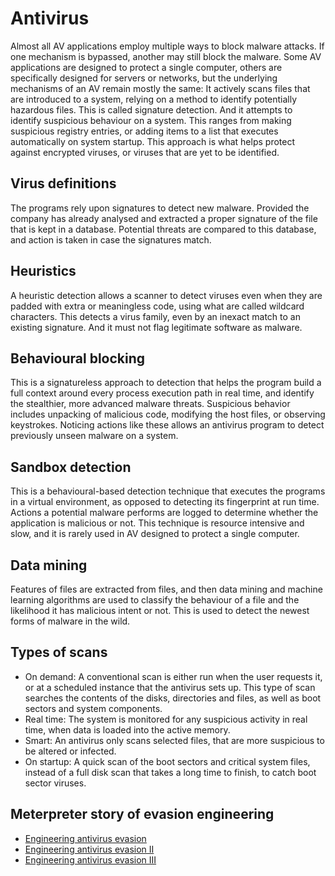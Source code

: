 # Antivirus

Almost all AV applications employ multiple ways to block malware attacks. If one mechanism is bypassed, another may still block the malware. Some AV applications are designed to protect a single computer, others are specifically designed for servers or networks, but the underlying mechanisms of an AV remain mostly the same: It actively scans files that are introduced to a system, relying on a method to identify potentially hazardous files. This is called signature detection. And it attempts to identify suspicious behaviour on a system. This ranges from making suspicious registry entries, or adding items to a list that executes automatically on system startup. This approach is what helps protect against encrypted viruses, or viruses that are yet to be identified.

## Virus definitions

The programs rely upon signatures to detect new malware. Provided the company has already analysed and extracted a proper signature of the file that is kept in a database. Potential threats are compared to this database, and action is taken in case the signatures match.

## Heuristics

A heuristic detection allows a scanner to detect viruses even when they are padded with extra or meaningless code, using what are called wildcard characters. This detects a virus family, even by an inexact match to an existing signature. And it must not flag legitimate software as malware.

## Behavioural blocking

This is a signatureless approach to detection that helps the program build a full context around every process execution path in real time, and identify the stealthier, more advanced malware threats. Suspicious behavior includes unpacking of malicious code, modifying the host files, or observing keystrokes. Noticing actions like these allows an antivirus program to detect previously unseen malware on a system.

## Sandbox detection

This is a behavioural-based detection technique that executes the programs in a virtual environment, as opposed to detecting its fingerprint at run time. Actions a potential malware performs are logged to determine whether the application is malicious or not. This technique is resource intensive and slow, and it is rarely used in AV designed to protect a single computer. 

## Data mining

Features of files are extracted from files, and then data mining and machine learning algorithms are used to classify the behaviour of a file and the likelihood it has malicious intent or not. This is used to detect the newest forms of malware in the wild.

## Types of scans

* On demand: A conventional scan is either run when the user requests it, or at a scheduled instance that the antivirus sets up. This type of scan searches the contents of the disks, directories and files, as well as boot sectors and system components. 
* Real time: The system is monitored for any suspicious activity in real time, when data is loaded into the active memory.
* Smart: An antivirus only scans selected files, that are more suspicious to be altered or infected.
* On startup: A quick scan of the boot sectors and critical system files, instead of a full disk scan that takes a long time to finish, to catch boot sector viruses.

## Meterpreter story of evasion engineering

* [Engineering antivirus evasion](https://blog.scrt.ch/2020/06/19/engineering-antivirus-evasion/)
* [Engineering antivirus evasion II](https://blog.scrt.ch/2020/07/15/engineering-antivirus-evasion-part-ii/)
* [Engineering antivirus evasion III](https://blog.scrt.ch/2022/04/19/3432/)